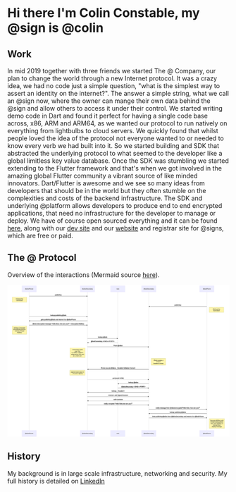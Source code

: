 # Hi there I'm Colin Constable, my @sign is @colin
## Work
 In mid 2019 together with three friends we started The @ Company, our plan to change the world through a new Internet protocol. It was a crazy idea, we had no code just a simple question, "what is the simplest way to assert an identity on the internet?". The answer a simple string, what we call an @sign now, where the owner can mange their own data behind the @sign and allow others to access it under their control.
  We started writing demo code in Dart and found it perfect for having a single code base across, x86, ARM and ARM64, as we wanted our protocol to run natively on everything from lightbulbs to cloud servers. 
  We quickly found that whilst people loved the idea of the protocol not everyone wanted to or needed to know every verb we had built into it. So we started building and SDK that abstracted the underlying protocol to what seemed to the developer like a global limitless key value database.
  Once the SDK was stumbling we started extending to the Flutter framework and that's when we got involved in the amazing global Flutter community a vibrant source of like minded innovators. 
  Dart/Flutter is awesome and we see so many ideas from developers that should be in the world but they often stumble on the complexities and costs of the backend infrastructure. 
  The SDK and underlying @platform allows developers to produce end to end encrypted applications, that need no infrastructure for the developer to manage or deploy.
  We have of course open sourced everything and it can be found [here](https://github.com/atsign-foundation), along with our [dev site](https://atsign.dev) and our [website](https://atsign.com) and registrar site for @signs, which are free or paid.
## The @ Protocol
Overview of the interactions (Mermaid source [here](./overview.mermaid)).

![Mermaid Diagram of interactions](./overview-mermaid.svg)

## History
My background is in large scale infrastructure, networking and security. My full history is detailed on [LinkedIn](https://www.linkedin.com/in/colinconstable/)
<!--
**cconstab/cconstab** is a ✨ _special_ ✨ repository because its `README.md` (this file) appears on your GitHub profile.

##About me
Check out my [@colin](https://atsign.directory/@colin) page

Here are some ideas to get you started:

- 🔭 I’m currently working on ...
- 🌱 I’m currently learning ...
- 👯 I’m looking to collaborate on ...
- 🤔 I’m looking for help with ...
- 💬 Ask me about ...
- 📫 How to reach me: ...
- 😄 Pronouns: ...
- ⚡ Fun fact: ...
-->
